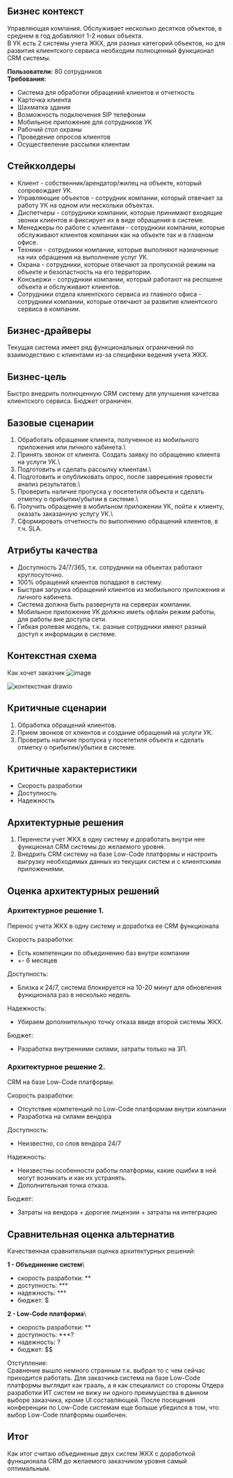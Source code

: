 ## Бизнес контекст
Управляющая компания.
Обслуживает несколько десятков объектов, в среднем в год добавляют 1-2 новых объекта.\
В УК есть 2 системы учета ЖКХ, для разных категорий объектов, но для развития клиентского сервиса необходим полноценный функционал CRM системы.

**Пользователи:** 80 сотрудников\
**Требования:**
- Система для обработки обращений клиентов и отчетность
- Карточка клиента
- Шахматка здания
- Возможность подключения SIP телефонии
- Мобильное приложение для сотрудников УК
- Рабочий стол охраны
- Проведение опросов клиентов
- Осуществеление рассылки клиентам

## Стейкхолдеры
- Клиент - собственник/арендатор/жилец на объекте, который сопровождает УК.
- Управляющие объектов - сотрудник компании, который отвечает за работу УК на одном или нескольки объектах.
- Диспетчеры - сотрудники компании, которые принимают входящие звонки клиентов и фиксирует их в виде обращения в системе.
- Менеджеры по работе с клиентами - сотруднкии компании, которые обслуживают клиентов компании как на объекте так и в главном офисе.
- Техники - сотрудники компании, которые выполняют назначенные на них обращения на выполнение услуг УК.
- Охрана - сотрудники, которые отвечают за пропускной режим на объекте и безопастность на его территории. 
- Консьержи - сотруднкии компании, который работают на респшене объекта и обслуживают клиентов.
- Сотрудники отдела клиентского сервиса из главного офиса - сотрудники компании, которые отвечают за развитие клиентского сервиса в компании.

## Бизнес-драйверы
Текущая система имеет ряд функциональных ограничений по взаимодествию с клиентами из-за специфики ведения учета ЖКХ.

## Бизнес-цель
Быстро внедрить полноценную CRM систему для улучшения качетсва клиентского сервиса. Бюджет ограничен.

## Базовые сценарии
1. Обработать обращение клиента, полученное из мобильного приложения или личного кабинета.\
2. Принять звонок от клиента. Создать заявку по обращению клиента на услуги УК.\
3. Подготовить и сделать рассылку клиентам.\
4. Подготовить и опубликовать опрос, после заврешения провести анализ результатов.\
5. Проверить наличие пропуска у посететиля объекта и сделать отметку о прибытии/убытии в системе.\
6. Получить обращение в мобильном приложении УК, пойти к клиенту, оказать заказанную услугу УК.\
7. Сформировать отчетность по выполнению обращений клиентов, в т.ч. SLA. 

## Атрибуты качества
- Доступность 24/7/365, т.к. сотрудники на объектах работают круглосуточно.
- 100% обращений клиентов попадают в систему.
- Быстрая загрузка обращений клиентов из мобильного приложения и личного кабинета.
- Система должна быть развернута на серверах компании.
- Мобильное приложение УК должно иметь офлайн режим работы, для работы вне доступа сети.
- Гибкая ролевая модель, т.к. разные сотрудники имеют разный доступ к информации в системе.
   
   
## Контекстная схема
Как хочет заказчик
![image](https://github.com/Crumade/otus_soft_arch/assets/130229058/583bc80c-1af3-472a-b7b4-04f016665c9e)

![контекстная drawio](https://github.com/Crumade/otus_soft_arch/assets/130229058/77f728ee-7b25-4d17-a0ec-34ca60140c9b)

## Критичные сценарии
1. Обработка обращений клиентов.
2. Прием звонков от клиентов и создание обращений на услуги УК.
3. Проверить наличие пропуска у посететиля объекта и сделать отметку о прибытии/убытии в системе.

## Критичные характеристики
- Скорость разработки
- Доступность
- Надежность

## Архитектурные решения
1. Перенести учет ЖКХ в одну систему и доработать внутри нее функционал CRM системы до желаемого уровня.
2. Внедрить CRM систему на базе Low-Code платформы и настроить выгрузку необходимых данных из текущих систем и с клиентскими приложениями.

## Оценка архитектурных решений
### Архитектурное решение 1.
Перенос учета ЖКХ в одну систему и доработка ее CRM функционала

Скорость разработки:
- Есть компетенции по объединению баз внутри компании
- +- 6 месяцев

Доступность:
- Близка к 24/7, система блокируется на 10-20 минут для обновления функционала раз в несколько недель.

Надежность:
- Убираем дополнительную точку отказа ввиде второй системы ЖКХ.

Бюджет:
- Разработка внутренними силами, затраты только на ЗП.

### Архитектурное решение 2.
CRM на базе Low-Code платформы.

Скорость разработки:
- Отсутствие компетенций по Low-Code платформам внутри компании
- Разработка на силами вендора

Доступность:
- Неизвестно, со слов вендора 24/7

Надежность:
- Неизвестны особенности работы платформы, какие ошибки в ней могут возникать и как их устранять.
- Дополнительная точка отказа.

Бюджет:
- Затраты на вендора + дорогие лицензии + затраты на интеграцию 

## Сравнительная оценка альтернатив
Качественная сравнительная оценка архитектурных решений:

**1 - Объединение систем**\
- скорость разработки: **
- доступность: ***
- надежность: ***
- бюджет: $

**2 - Low-Code платформа**\
- скорость разработки: **
- доступность: ***?
- надежность: ?
- бюджет: $$

Отступление:\
Сравнение вышло немного странным т.к. выбрал то с чем сейчас приходится работать.
Для заказчика система на базе Low-Code платформы выглядит как грааль, а я как специалист со стороны Отдера разработки ИТ систем не вижу ни одного преимущества в данном выборе заказчика, кроме UI составляющей. После посещения конференции по Low-Code системам еще больше убедился в том, что выбор Low-Code платформы ошибочен.

## Итог
Как итог считаю объединеные двух систем ЖКХ с доработкой функционала CRM до желаемого заказчиком уровня самый оптимальным.
